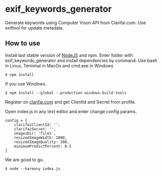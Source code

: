 # exif_keywords_generator
Generate keywords using Computer Vison API from Clarifai.com. Use exiftool for update metadata.

## How to use
Install last stable version of [NodeJS](https://nodejs.org) and npm.
Enter folder with exif_keywords_generator and install dependencies by command. Use bash in Linux, Terminal in MacOs and cmd.exe in Windows
```
$ npm install
```
If you use Windows.
```
$ npm install --global --production windows-build-tools
```
Register on [clarifai.com](https://clarifai.com) and get ClientId and Secret from profile.

Open index.js in any text editor and enter change config params.
```
config = {
    clarifaiClientId: '',
    clarifaiSecret: '',
    imagesDir: 'files',
    resizedImageWidth: 1000,
    resizedImageQuality: 100,
    minimumPredictPercent: 0.5
}
```
We are good to go.
```
$ node --harmony index.js
```